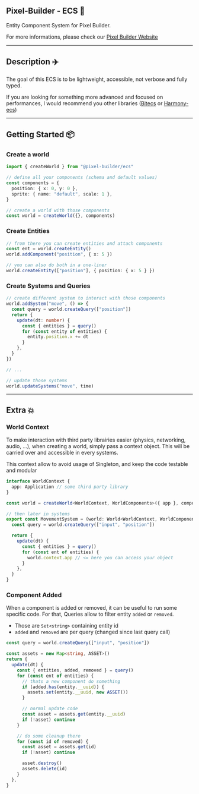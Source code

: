## Pixel-Builder - ECS 🚀

Entity Component System for Pixel Builder.

For more informations, please check our [Pixel Builder Website](https://kefniark.github.io/pixel-builder/)

---

## Description ✈️

The goal of this ECS is to be lightweight, accessible, not verbose and fully typed.

If you are looking for something more advanced and focused on performances, I would recommend you other libraries ([Bitecs](https://github.com/NateTheGreatt/bitECS) or [Harmony-ecs](https://github.com/3mcd/harmony-ecs))

---

## Getting Started 📦

### Create a world

```ts
import { createWorld } from "@pixel-builder/ecs"

// define all your components (schema and default values)
const components = {
  position: { x: 0, y: 0 },
  sprite: { name: "default", scale: 1 },
}

// create a world with those components
const world = createWorld({}, components)
```

### Create Entities

```ts
// from there you can create entities and attach components
const ent = world.createEntity()
world.addComponent("position", { x: 5 })

// you can also do both in a one-liner
world.createEntity(["position"], { position: { x: 5 } })
```

### Create Systems and Queries

```ts
// create different system to interact with those components
world.addSystem("move", () => {
  const query = world.createQuery(["position"])
  return {
    update(dt: number) {
      const { entities } = query()
      for (const entity of entities) {
        entity.position.x += dt
      }
    },
  }
})

// ...

// update those systems
world.updateSystems("move", time)
```

---

## Extra 💥

### World Context

To make interaction with third party librairies easier (physics, networking, audio, ...), when creating a world, simply pass a context object. This will be carried over and accessible in every systems.

This context allow to avoid usage of Singleton, and keep the code testable and modular

```ts
interface WorldContext {
  app: Application // some third party library
}

const world = createWorld<WorldContext, WorldComponents>({ app }, components)

// then later in systems
export const MovementSystem = (world: World<WorldContext, WorldComponents>): System => {
  const query = world.createQuery(["input", "position"])

  return {
    update(dt) {
      const { entities } = query()
      for (const ent of entities) {
        world.context.app // <= here you can access your object
      }
    },
  }
}
```

### Component Added

When a component is added or removed, it can be useful to run some specific code.
For that, Queries allow to filter entity `added` or `removed`.

- Those are `Set<string>` containing entity id
- `added` and `removed` are per query (changed since last query call)

```ts
const query = world.createQuery(["input", "position"])

const assets = new Map<string, ASSET>()
return {
  update(dt) {
    const { entities, added, removed } = query()
    for (const ent of entities) {
      // thats a new component do something
      if (added.has(entity.__uuid)) {
        assets.set(entity.__uuid, new ASSET())
      }

      // normal update code
      const asset = assets.get(entity.__uuid)
      if (!asset) continue
    }

    // do some cleanup there
    for (const id of removed) {
      const asset = assets.get(id)
      if (!asset) continue

      asset.destroy()
      assets.delete(id)
    }
  },
}
```
